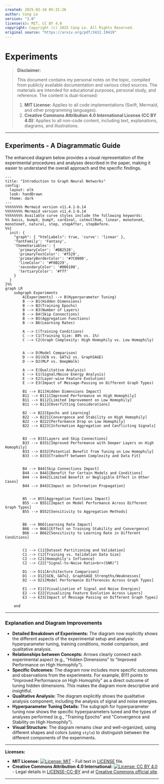 ```yaml
---
created: 2025-02-18 05:31:26
author: Cong Le
version: "1.0"
license(s): MIT, CC BY 4.0
copyright: Copyright (c) 2025 Cong Le. All Rights Reserved.
original source: "https://arxiv.org/pdf/2412.19419"
---
```




# Experiments
> **Disclaimer:**
>
> This document contains my personal notes on the topic,
> compiled from publicly available documentation and various cited sources.
> The materials are intended for educational purposes, personal study, and reference.
> The content is dual-licensed:
> 1. **MIT License:** Applies to all code implementations (Swift, Mermaid, and other programming languages).
> 2. **Creative Commons Attribution 4.0 International License (CC BY 4.0):** Applies to all non-code content, including text, explanations, diagrams, and illustrations.
---


## Experiments - A Diagrammatic Guide 


The enhanced diagram below provides a visual representation of the experimental procedures and analyses described in the paper, making it easier to understand the overall approach and the specific findings.


```mermaid
---
title: "Introduction to Graph Neural Networks"
config:
  layout: elk
  look: handDrawn
  theme: dark
---
%%%%%%%% Mermaid version v11.4.1-b.14
%%%%%%%% Mermaid version v11.4.1-b.14
%%%%%%%% Available curve styles include the following keywords:
%% basis, bumpX, bumpY, cardinal, catmullRom, linear, monotoneX, monotoneY, natural, step, stepAfter, stepBefore.
%%{
  init: {
    "graph": { "htmlLabels": true, 'curve': 'linear' },
    'fontFamily': 'Fantasy',
    'themeVariables': {
      'primaryColor': '#BB2528',
      'primaryTextColor': '#f529',
      'primaryBorderColor': '#7C0000',
      'lineColor': '#F8B229',
      'secondaryColor': '#006100',
      'tertiaryColor': '#fff'
    }
  }
}%%
graph LR
    subgraph Experiments
        A[Experiments] --> B(Hyperparameter Tuning)
        B --> B1(Hidden Dimensions)
        B --> B2(Training Epochs)
        B --> B3(Number of Layers)
        B --> B4(Skip Connections)
        B --> B5(Aggregation Functions)
        B --> B6(Learning Rates)
        
        A --> C(Training Conditions)
        C --> C1(Training Size: 80% vs. 1%)
        C --> C2(Graph Complexity: High Homophily vs. Low Homophily)


        A --> D(Model Comparison)
        D --> D1(GCN vs. GATv2 vs. GraphSAGE)
        D --> D2(MLP vs. DeepWalk)

        A --> E(Qualitative Analysis)
        E --> E1(Signal/Noise Energy Analysis)
        E --> E2(Layer-wise Feature Evolution)
        E --> E3(Impact of Message-Passing on Different Graph Types)

        B1 --> B11[Hidden Dimensions Impact]
        B11 --> B111[Improved Performance on High Homophily]
        B11 --> B112[Limited Improvement on Low Homophily]
        B11 --> B113[Overfitting Considerations]

        B2 --> B22[Epochs and Learning]
        B22 --> B221[Convergence and Stability on High Homophily]
        B22 --> B222[Performance Drop on Low Homophily]
        B22 --> B223[Information Aggregation and Conflicting Signals]


        B3 --> B33[Layers and Skip Connections]
        B33 --> B331[Improved Performance with Deeper Layers on High Homophily]
        B33 --> B332[Potential Benefit from Tuning on Low Homophily]
        B33 --> B333[Tradeoff between Complexity and Data Fit]


        B4 --> B44[Skip Connections Impact]
        B44 --> B441[Benefit for Certain Models and Conditions]
        B44 --> B442[Limited Benefit or Negligible Effect in Other Cases]
        B44 --> B443[Impact on Information Propagation]


        B5 --> B55[Aggregation Functions Impact]
        B55 --> B551[Impact on Model Performance Across Different Graph Types]
        B55 --> B552[Sensitivity to Aggregation Methods]


        B6 --> B66[Learning Rate Impact]
        B66 --> B661[Effect on Training Stability and Convergence]
        B66 --> B662[Sensitivity to Learning Rate in Different Conditions]


        C1 --> C11[Dataset Partitioning and Validation]
        C1 --> C12[Training vs. Validation Data Size]
        C2 --> C21[Homophily's Influence]
        C2 --> C22["Signal-to-Noise Ratio<br>(SNR)"]
        
        D1 --> D11[Architecture Comparison]
        D1 --> D12[GCN, GATv2, GraphSAGE Strengths/Weaknesses]
        D2 --> D21[Model Performance Differences Across Graph Types]
        
        E1 --> E11[Visualization of Signal and Noise Energies]
        E2 --> E22[Visualizing Feature Evolution Across Layers]
        E3 --> E33[Impact of Message Passing on Different Graph Types]

    end

```


---

### Explanation and Diagram Improvements

* **Detailed Breakdown of Experiments:** The diagram now explicitly shows the different aspects of the experimental setup and analysis:  hyperparameter tuning, training conditions, model comparison, and qualitative analysis.
* **Relationships between Concepts:** Arrows clearly connect each experimental aspect (e.g., "Hidden Dimensions" to "Improved Performance on High Homophily").
* **Specific Outcomes:** The diagram now includes more specific outcomes and observations from the experiments. For example, B111 points to "Improved Performance on High Homophily" as a direct outcome of tuning hidden dimensions. This makes the diagram more descriptive and insightful.
* **Qualitative Analysis:** The diagram explicitly shows the qualitative analysis component, including the analysis of signal and noise energies.
* **Hyperparameter Tuning Details:**  The subgraph for hyperparameter tuning now shows the specific hyperparameters tuned and the types of analyses performed (e.g., "Training Epochs" and "Convergence and Stability on High Homophily").
* **Visual Structure:**  The diagram remains clear and well-organized, using different shapes and colors (using `style`) to distinguish between the different components of the experiments.



---
**Licenses:**

- **MIT License:**  [![License: MIT](https://img.shields.io/badge/License-MIT-yellow.svg)](LICENSE) - Full text in [LICENSE](LICENSE) file.
- **Creative Commons Attribution 4.0 International:** [![License: CC BY 4.0](https://licensebuttons.net/l/by/4.0/88x31.png)](LICENSE-CC-BY) - Legal details in [LICENSE-CC-BY](LICENSE-CC-BY) and at [Creative Commons official site](http://creativecommons.org/licenses/by/4.0/).

---